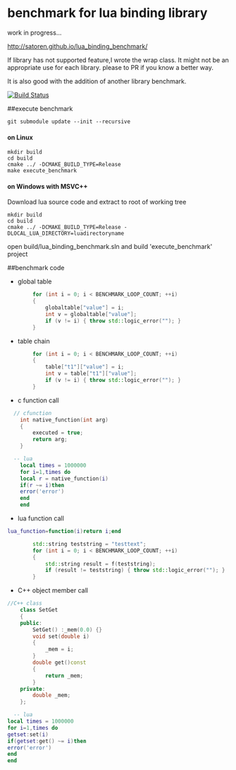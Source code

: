 # benchmark for lua binding library

work in progress...

http://satoren.github.io/lua_binding_benchmark/

If library has not supported feature,I wrote the wrap class.
It might not be an appropriate use for each library. please to PR if you know a better way.

It is also good with the addition of another library benchmark.

[![Build Status](https://travis-ci.org/satoren/lua_binding_benchmark.svg?branch=master)](https://travis-ci.org/satoren/lua_binding_benchmark)

##execute benchmark

```
git submodule update --init --recursive
```

#### on Linux
```
mkdir build
cd build
cmake ../ -DCMAKE_BUILD_TYPE=Release
make execute_benchmark
```

#### on Windows with MSVC++

Download lua source code and extract to root of working tree
```
mkdir build
cd build
cmake ../ -DCMAKE_BUILD_TYPE=Release -DLOCAL_LUA_DIRECTORY=luadirectoryname
```
open build/lua_binding_benchmark.sln and build 'execute_benchmark' project

##benchmark code
* global table
```C++
		for (int i = 0; i < BENCHMARK_LOOP_COUNT; ++i)
		{
			globaltable["value"] = i;
			int v = globaltable["value"];
			if (v != i) { throw std::logic_error(""); }
		}
```
* table chain
```C++
		for (int i = 0; i < BENCHMARK_LOOP_COUNT; ++i)
		{
			table["t1"]["value"] = i;
			int v = table["t1"]["value"];
			if (v != i) { throw std::logic_error(""); }
		}
```

* c function call
```C++
  // cfunction
	int native_function(int arg)
	{
		executed = true;
		return arg;
	}
```

```lua
  -- lua
	local times = 1000000
	for i=1,times do
	local r = native_function(i)
	if(r ~= i)then
	error('error')
	end
	end
```


* lua function call
```lua
lua_function=function(i)return i;end

```
```C++
		std::string teststring = "testtext";
		for (int i = 0; i < BENCHMARK_LOOP_COUNT; ++i)
		{
			std::string result = f(teststring);
			if (result != teststring) { throw std::logic_error(""); }
		}
```

* C++ object member call
```C++
//C++ class
	class SetGet
	{
	public:
		SetGet() :_mem(0.0) {}
		void set(double i)
		{
			_mem = i;
		}
		double get()const
		{
			return _mem;
		}
	private:
		double _mem;
	};
```

```lua
  -- lua
local times = 1000000
for i=1,times do
getset:set(i)
if(getset:get() ~= i)then
error('error')
end
end
```
